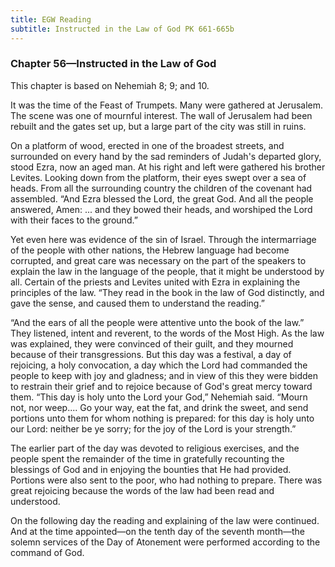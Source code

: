 ```yaml
---
title: EGW Reading
subtitle: Instructed in the Law of God PK 661-665b
---
```


### Chapter 56—Instructed in the Law of God

This chapter is based on Nehemiah 8; 9; and 10.

It was the time of the Feast of Trumpets. Many were gathered at Jerusalem. The scene was one of mournful interest. The wall of Jerusalem had been rebuilt and the gates set up, but a large part of the city was still in ruins.

On a platform of wood, erected in one of the broadest streets, and surrounded on every hand by the sad reminders of Judah's departed glory, stood Ezra, now an aged man. At his right and left were gathered his brother Levites. Looking down from the platform, their eyes swept over a sea of heads. From all the surrounding country the children of the covenant had assembled. “And Ezra blessed the Lord, the great God. And all the people answered, Amen: ... and they bowed their heads, and worshiped the Lord with their faces to the ground.”

Yet even here was evidence of the sin of Israel. Through the intermarriage of the people with other nations, the Hebrew language had become corrupted, and great care was necessary on the part of the speakers to explain the law in the language of the people, that it might be understood by all. Certain of the priests and Levites united with Ezra in explaining the principles of the law. “They read in the book in the law of God distinctly, and gave the sense, and caused them to understand the reading.”

“And the ears of all the people were attentive unto the book of the law.” They listened, intent and reverent, to the words of the Most High. As the law was explained, they were convinced of their guilt, and they mourned because of their transgressions. But this day was a festival, a day of rejoicing, a holy convocation, a day which the Lord had commanded the people to keep with joy and gladness; and in view of this they were bidden to restrain their grief and to rejoice because of God's great mercy toward them. “This day is holy unto the Lord your God,” Nehemiah said. “Mourn not, nor weep.... Go your way, eat the fat, and drink the sweet, and send portions unto them for whom nothing is prepared: for this day is holy unto our Lord: neither be ye sorry; for the joy of the Lord is your strength.”

The earlier part of the day was devoted to religious exercises, and the people spent the remainder of the time in gratefully recounting the blessings of God and in enjoying the bounties that He had provided. Portions were also sent to the poor, who had nothing to prepare. There was great rejoicing because the words of the law had been read and understood.

On the following day the reading and explaining of the law were continued. And at the time appointed—on the tenth day of the seventh month—the solemn services of the Day of Atonement were performed according to the command of God.